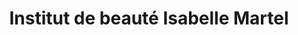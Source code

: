 ---
title: "Institut de beauté Isabelle Martel"
url: /chambly/institut-de-beaute-isabelle-martel/
shop: beauty
---
